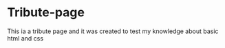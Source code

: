 # Tribute-page
This ia a tribute page and it was created to test my knowledge about basic html and css
